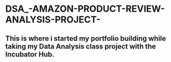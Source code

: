 # DSA_-AMAZON-PRODUCT-REVIEW-ANALYSIS-PROJECT-
## This is where i started my portfolio building while taking my Data Analysis class project with the Incubator Hub. 

